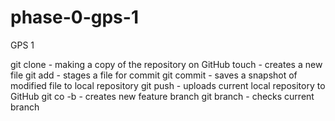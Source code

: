# phase-0-gps-1
GPS 1

git clone - making a copy of the repository on GitHub
touch - creates a new file
git add - stages a file for commit
git commit - saves a snapshot of modified file to local repository
git push - uploads current local repository to GitHub
git co -b - creates new feature branch
git branch - checks current branch
